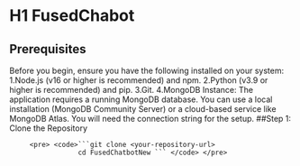 # H1 FusedChabot

## Prerequisites
Before you begin, ensure you have the following installed on your system:
  1.Node.js (v16 or higher is recommended) and npm.
  2.Python (v3.9 or higher is recommended) and pip.
  3.Git.
  4.MongoDB Instance: The application requires a running MongoDB database. You can use a local installation (MongoDB Community Server) or a cloud-based service like MongoDB Atlas. You will need the connection string     for the setup.
##Step 1: Clone the Repository
  
         <pre> <code>```git clone <your-repository-url>
                     cd FusedChatbotNew ``` </code> </pre>
